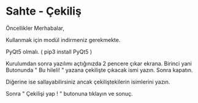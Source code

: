 # Sahte - Çekiliş

Öncellikler Merhabalar,

Kullanmak için modül indirmeniz gerekmekte.

PyQt5 olmalı. ( pip3 install PyQt5 )

Kurulumdan sonra yazılımı açtığınızda 2 pencere çıkar ekrana. Birinci yani Butonunda " Bu hileli! " yazana çekilişte çıkacak ismi yazın. Sonra kapatın.

Diğerine ise sallayabilirsiniz ancak çekiliştekilerin isimlerini yazın. 

Sonra " Çekilişi yap ! " butonuna tıklayın ve sonuç.
